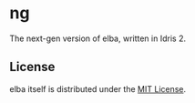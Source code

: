 # ng

The next-gen version of elba, written in Idris 2.

## License

elba itself is distributed under the [MIT License](./LICENSE).
